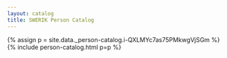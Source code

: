 ```yaml
---
layout: catalog
title: SWERIK Person Catalog
---
```

{% assign p = site.data._person-catalog.i-QXLMYc7as75PMkwgVjSGm %}
{% include person-catalog.html p=p %}


